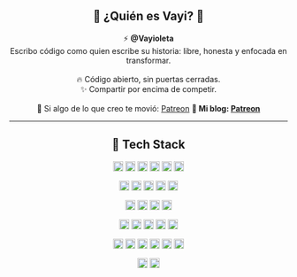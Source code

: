 <h2 align="center">🪷 ¿Quién es Vayi? 🪷</h2>

<p align="center">
⚡ <b>@Vayioleta</b><br>
Escribo código como quien escribe su historia: libre, honesta y enfocada en transformar.<br><br>
🔥 Código abierto, sin puertas cerradas.<br>
✨ Compartir por encima de competir.<br><br>
🖤 Si algo de lo que creo te movió: <a href="https://www.patreon.com/Vayioleta">Patreon</a>
<b>🖤 Mi blog: <a href="https://vayioleta.github.io/">Patreon</a></b>
</p>

---

<h2 align="center">🪷 Tech Stack</h2>

<!-- Lenguajes -->
<p align="center">
  <img height="18" src="https://img.shields.io/badge/Python-3776AB?style=flat-square&logo=python&logoColor=white" alt="Python"/>
  <img height="18" src="https://img.shields.io/badge/JavaScript-F7DF1E?style=flat-square&logo=javascript&logoColor=black" alt="JavaScript"/>
  <img height="18" src="https://img.shields.io/badge/TypeScript-3178C6?style=flat-square&logo=typescript&logoColor=white" alt="TypeScript"/>
  <img height="18" src="https://img.shields.io/badge/PHP-777BB4?style=flat-square&logo=php&logoColor=white" alt="PHP"/>
  <img height="18" src="https://img.shields.io/badge/C++-00599C?style=flat-square&logo=cplusplus&logoColor=white" alt="C++"/>
  <img height="18" src="https://img.shields.io/badge/C%23-239120?style=flat-square&logo=csharp&logoColor=white" alt="C#"/>
</p>

<!-- Backend / Frameworks -->
<p align="center">
  <img height="18" src="https://img.shields.io/badge/Laravel-FF2D20?style=flat-square&logo=laravel&logoColor=white" alt="Laravel"/>
  <img height="18" src="https://img.shields.io/badge/Symfony-000000?style=flat-square&logo=symfony&logoColor=white" alt="Symfony"/>
  <img height="18" src="https://img.shields.io/badge/Slim-2E2E2E?style=flat-square&logo=php&logoColor=white" alt="Slim Framework"/>
  <img height="18" src="https://img.shields.io/badge/Node.js-339933?style=flat-square&logo=node.js&logoColor=white" alt="Node.js"/>
  <img height="18" src="https://img.shields.io/badge/Express.js-000000?style=flat-square&logo=express&logoColor=white" alt="Express.js"/>
</p>

<!-- Frontend -->
<p align="center">
  <img height="18" src="https://img.shields.io/badge/React-20232A?style=flat-square&logo=react&logoColor=61DAFB" alt="React"/>
  <img height="18" src="https://img.shields.io/badge/Tailwind-38B2AC?style=flat-square&logo=tailwind-css&logoColor=white" alt="TailwindCSS"/>
  <img height="18" src="https://img.shields.io/badge/HTML5-E34F26?style=flat-square&logo=html5&logoColor=white" alt="HTML5"/>
  <img height="18" src="https://img.shields.io/badge/CSS3-1572B6?style=flat-square&logo=css3&logoColor=white" alt="CSS3"/>
</p>

<!-- Data / AI -->
<p align="center">
  <img height="18" src="https://img.shields.io/badge/PyTorch-EE4C2C?style=flat-square&logo=pytorch&logoColor=white" alt="PyTorch"/>
  <img height="18" src="https://img.shields.io/badge/TensorFlow-FF6F00?style=flat-square&logo=tensorflow&logoColor=white" alt="TensorFlow"/>
  <img height="18" src="https://img.shields.io/badge/HuggingFace-FFD21E?style=flat-square&logo=huggingface&logoColor=black" alt="HuggingFace"/>
  <img height="18" src="https://img.shields.io/badge/Qdrant-FF4A4A?style=flat-square&logo=qdrant&logoColor=white" alt="Qdrant"/>
  <img height="18" src="https://img.shields.io/badge/Apache_Spark-E25A1C?style=flat-square&logo=apachespark&logoColor=white" alt="Apache Spark"/>
</p>

<!-- Infra / DevOps -->
<p align="center">
  <img height="18" src="https://img.shields.io/badge/Docker-2496ED?style=flat-square&logo=docker&logoColor=white" alt="Docker"/>
  <img height="18" src="https://img.shields.io/badge/RabbitMQ-FF6600?style=flat-square&logo=rabbitmq&logoColor=white" alt="RabbitMQ"/>
  <img height="18" src="https://img.shields.io/badge/Git-F05032?style=flat-square&logo=git&logoColor=white" alt="Git"/>
  <img height="18" src="https://img.shields.io/badge/Linux-FCC624?style=flat-square&logo=linux&logoColor=black" alt="Linux"/>
  <img height="18" src="https://img.shields.io/badge/Raspberry_Pi-A22846?style=flat-square&logo=raspberrypi&logoColor=white" alt="Raspberry Pi"/>
  <img height="18" src="https://img.shields.io/badge/ESP32-000000?style=flat-square&logo=espressif&logoColor=white" alt="ESP32"/>
</p>

<!-- Motores & 3D -->
<p align="center">
  <img height="18" src="https://img.shields.io/badge/Unity-000000?style=flat-square&logo=unity&logoColor=white" alt="Unity"/>
  <img height="18" src="https://img.shields.io/badge/Blender-F5792A?style=flat-square&logo=blender&logoColor=white" alt="Blender"/>
</p>
